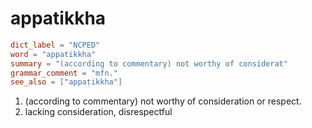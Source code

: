 # appatikkha

``` toml
dict_label = "NCPED"
word = "appatikkha"
summary = "(according to commentary) not worthy of considerat"
grammar_comment = "mfn."
see_also = ["appaṭikkha"]
```

1. (according to commentary) not worthy of consideration or respect.
2. lacking consideration, disrespectful


